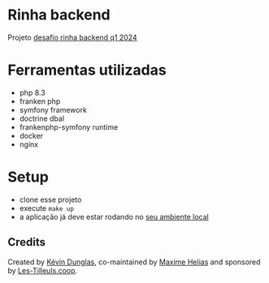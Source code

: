 # Rinha backend

Projeto [desafio rinha backend q1 2024](https://github.com/zanfranceschi/rinha-de-backend-2024-q1)

# Ferramentas utilizadas

- php 8.3
- franken php 
- symfony framework
- doctrine dbal
- frankenphp-symfony runtime
- docker
- nginx

# Setup

- clone esse projeto
- execute `make up`
- a aplicação já deve estar rodando no [seu ambiente local](http://localhost:9999/clientes/1/extrato)
## Credits

Created by [Kévin Dunglas](https://dunglas.dev), co-maintained by [Maxime Helias](https://twitter.com/maxhelias) and sponsored by [Les-Tilleuls.coop](https://les-tilleuls.coop).
